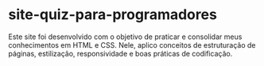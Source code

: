 # site-quiz-para-programadores
Este site foi desenvolvido com o objetivo de praticar e consolidar meus conhecimentos em HTML e CSS. Nele, aplico conceitos de estruturação de páginas, estilização, responsividade e boas práticas de codificação.
